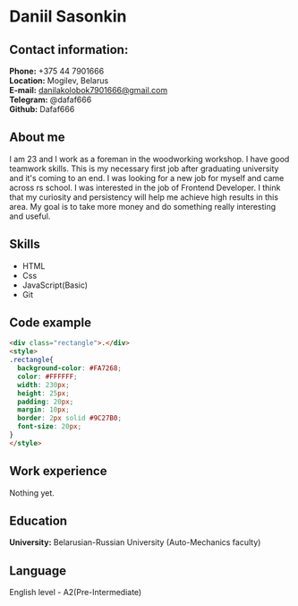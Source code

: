 # **Daniil Sasonkin**
## **Contact information:**
**Phone:** +375 44 7901666  
**Location:** Mogilev, Belarus  
**E-mail:** danilakolobok7901666@gmail.com  
**Telegram:** @dafaf666  
**Github:** Dafaf666  
## **About me**
I am 23 and  I work as a foreman in the woodworking workshop. I have good teamwork skills. This is my necessary first job after graduating university and it's coming to an end. I was looking for a new job for myself and came across rs school. I was interested in the job of Frontend Developer. I think that my curiosity and persistency will help me achieve high results in this area. My goal is to take more money and do something really interesting and useful.
## **Skills**
* HTML  
* Css  
* JavaScript(Basic)  
* Git  
## **Code example**
```html
<div class="rectangle">.</div>
<style>
.rectangle{
  background-color: #FA7268;
  color: #FFFFFF;
  width: 230px;
  height: 25px;
  padding: 20px;
  margin: 10px;
  border: 2px solid #9C27B0;
  font-size: 20px;
}
</style>
```
## **Work experience**
Nothing yet.  
## **Education**
**University:**
Belarusian-Russian University (Auto-Mechanics faculty)
## **Language**
English level - A2(Pre-Intermediate)



